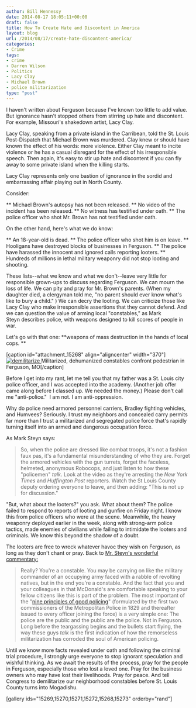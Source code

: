 ```yaml
---
author: Bill Hennessy
date: 2014-08-17 18:05:11+00:00
draft: false
title: How To Create Hate and Discontent in America
layout: blog
url: /2014/08/17/create-hate-discontent-america/
categories:
- Crime
tags:
- crime
- Darren Wilson
- Politics
- Lacy Clay
- Michael Brown
- police militarization
type: "post"
---
```


I haven't written about Ferguson because I've known too little to add value. But ignorance hasn't stopped others from stirring up hate and discontent. For example, Missouri's shakedown artist, Lacy Clay.

Lacy Clay, speaking from a private island in the Carribean, told the St. Louis Post-Dispatch that Michael Brown was murdered. Clay knew or should have known the effect of his words: more violence. Either Clay meant to incite violence or he has a casual disregard for the effect of his irresponsible speech. Then again, it's easy to stir up hate and discontent if you can fly away to some private island when the killing starts.

Lacy Clay represents only one bastion of ignorance in the sordid and embarrassing affair playing out in North County.

Consider:




** Michael Brown's autopsy has not been released.
** No video of the incident has been released.
** No witness has testified under oath.
** The police officer who shot Mr. Brown has not testified under oath.


On the other hand, here's what we do know:


** An 18-year-old is dead.
** The police officer who shot him is on leave.
** Hooligans have destroyed blocks of businesses in Ferguson.
** The police have harassed the innocent and ignored calls reporting looters.
** Hundreds of millions in lethal military weaponry did not stop looting and shooting.


These lists--what we know and what we don't--leave very little for responsible grown-ups to discuss regarding Ferguson. We can mourn the loss of life. We can pity and pray for Mr. Brown's parents. (When my daughter died, a clergyman told me, "no parent should ever know what's like to bury a child." ) We can decry the looting. We can criticize those like Lacy Clay who make irresponsible assertions that they cannot defend. And we can question the value of arming local "constables," as Mark Steyn describes police, with weapons designed to kill scores of people in war.

Let's go with that one: **weapons of mass destruction in the hands of local cops. **

[caption id="attachment_15268" align="aligncenter" width="370"][![demilitarize](https://hennessysview.com/wp-content/uploads/2014/08/ferguson-mo-militarized-cops.jpg)
](https://hennessysview.com/wp-content/uploads/2014/08/ferguson-mo-militarized-cops.jpg) Militarized, dehumanized constables confront pedestrian in Ferguson, MO[/caption]

Before I get into my rant, let me tell you that my father was a St. Louis city police officer, and I was accepted into the academy. (Another job offer came along before I classed up. We needed the money.) Please don't call me "anti-police."  I am not. I am anti-oppression.

Why do police need armored personnel carriers, Bradley fighting vehicles, and Humvees? Seriously. I trust my neighbors and concealed carry permits far more than I trust a militarized and segregated police force that's rapidly turning itself into an armed and dangerous occupation force.

As Mark Steyn says:



> So, when the police are dressed like combat troops, it's not a fashion faux pas, it's a fundamental misunderstanding of who they are. Forget the armored vehicles with the gun turrets, forget the faceless, helmeted, anonymous Robocops, and just listen to how these "policemen" _talk_. Look at the video as they're arresting the _New York Times_ and _Huffington Post_ reporters. Watch the St Louis County deputy ordering everyone to leave, and then adding: "This is not up for discussion."



"But, what about the looters?" you ask. What about them? The police failed to respond to reports of looting and gunfire on Friday night. I know this from police officers who were at the scene. Meanwhile, the heavy weaponry deployed earlier in the week, along with strong-arm police tactics, made enemies of civilians while failing to intimidate the looters and criminals. We know this beyond the shadow of a doubt.

The looters are free to wreck whatever havoc they wish on Ferguson, as long as they don't chant or pray. Back to [Mr. Steyn's wonderful commentary:](https://www.steynonline.com/6524/cigars-but-not-close)



> Really? You're a constable. You may be carrying on like the military commander of an occupying army faced with a rabble of revolting natives, but in the end you're a constable. And the fact that you and your colleagues in that McDonald's are comfortable speaking to your fellow citizens like this is part of the problem. The most important of the "[nine principles of good policing](https://www.civitas.org.uk/pubs/policeNine.php)" (formulated by the first two commissioners of the Metropolitan Police in 1829 and thereafter issued to every officer joining the force) is a very simple one: The police are the public and the public are the police. Not in Ferguson. Long before the teargassing begins and the bullets start flying, the way these guys _talk_ is the first indication of how the remorseless militarization has corroded the soul of American policing.



Until we know more facts revealed under oath and following the criminal trial procedure, I strongly urge everyone to stop ignorant speculation and wishful thinking. As we await the results of the process, pray for the people in Ferguson, especially those who lost a loved one. Pray for the business owners who may have lost their livelihoods. Pray for peace. And tell Congress to demilitarize our neighborhood constables before St. Louis County turns into Mogadishu.

[gallery ids="15269,15270,15271,15272,15268,15273" orderby="rand"]
